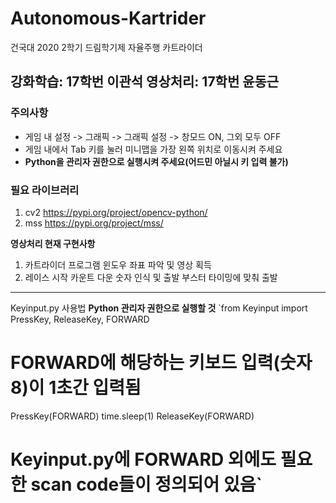 # Autonomous-Kartrider
건국대 2020 2학기 드림학기제 자율주행 카트라이더

## 강화학습: 17학번 이관석 영상처리: 17학번 윤동근

### 주의사항
- 게임 내 설정 -> 그래픽 -> 그래픽 설정 -> 창모드 ON, 그외 모두 OFF
- 게임 내에서 Tab 키를 눌러 미니맵을 가장 왼쪽 위치로 이동시켜 주세요
- **Python을 관리자 권한으로 실행시켜 주세요(어드민 아닐시 키 입력 불가)**

### 필요 라이브러리
1. cv2 https://pypi.org/project/opencv-python/
2. mss https://pypi.org/project/mss/

**영상처리 현재 구현사항**
1. 카트라이더 프로그램 윈도우 좌표 파악 및 영상 획득
2. 레이스 시작 카운트 다운 숫자 인식 및 출발 부스터 타이밍에 맞춰 출발







---
Keyinput.py 사용법 **Python 관리자 권한으로 실행할 것**
`from Keyinput import PressKey, ReleaseKey, FORWARD

# FORWARD에 해당하는 키보드 입력(숫자 8)이 1초간 입력됨
PressKey(FORWARD)
time.sleep(1)
ReleaseKey(FORWARD)

# Keyinput.py에 FORWARD 외에도 필요한 scan code들이 정의되어 있음`

